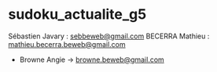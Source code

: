 # sudoku_actualite_g5

Sébastien Javary : sebbeweb@gmail.com
BECERRA Mathieu : mathieu.becerra.beweb@gmail.com

- Browne Angie -> browne.beweb@gmail.com
